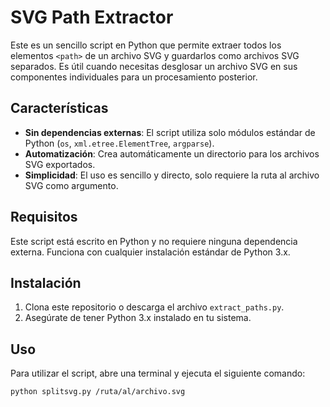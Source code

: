 # SVG Path Extractor

Este es un sencillo script en Python que permite extraer todos los elementos `<path>` de un archivo SVG y guardarlos como archivos SVG separados. Es útil cuando necesitas desglosar un archivo SVG en sus componentes individuales para un procesamiento posterior.

## Características

- **Sin dependencias externas**: El script utiliza solo módulos estándar de Python (`os`, `xml.etree.ElementTree`, `argparse`).
- **Automatización**: Crea automáticamente un directorio para los archivos SVG exportados.
- **Simplicidad**: El uso es sencillo y directo, solo requiere la ruta al archivo SVG como argumento.

## Requisitos

Este script está escrito en Python y no requiere ninguna dependencia externa. Funciona con cualquier instalación estándar de Python 3.x.

## Instalación

1. Clona este repositorio o descarga el archivo `extract_paths.py`.
2. Asegúrate de tener Python 3.x instalado en tu sistema.

## Uso

Para utilizar el script, abre una terminal y ejecuta el siguiente comando:

```bash
python splitsvg.py /ruta/al/archivo.svg
